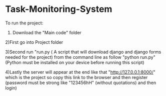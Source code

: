 # Task-Monitoring-System

To run the project: 
1) Download the "Main code" folder

2)First go into Project folder

3)Second run "run.py ( A script that will download django and django forms needed for the project) from the command line as follow "python run.py" (Python must be installed on your device before running this script)
 
4)Lastly the server will appear at the end 
like that "http://127.0.0.1:8000/" which is the project so copy this link to the browser and then register (password must be strong like "123456hH" (without quotations) and then login)
